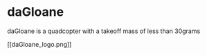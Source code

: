 daGloane
========

daGloane is a quadcopter with a takeoff mass of less than 30grams

[[daGloane_logo.png]]
